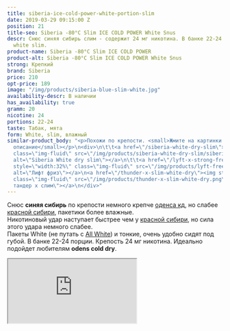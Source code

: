 ```yaml
---
title: siberia-ice-cold-power-white-portion-slim
date: 2019-03-29 09:15:00 Z
position: 21
title-seo: Siberia -80°C Slim ICE COLD POWER White Snus
descr: Снюс синяя сибирь слим - содержит 24 мг никотина. В банке 22-24 порция. Порции
  white slim.
product-name: Siberia -80°C Slim ICE COLD POWER
product-alt: Siberia -80°C Slim ICE COLD POWER White Snus
strong: Крепкий
brand: Siberia
price: 210
opt-price: 189
image: "/img/products/siberia-blue-slim-white.jpg"
availability-descr: В наличии
has_availability: true
gramm: 20
nicotine: 24
portions: 22-24
taste: Табак, мята
form: White, slim, влажный
similar-product_body: "<p>Похожи по крепости. <small>Жмите на картинки и читайте полное
  описание</small></p>\n<div>\n\t\t<a href=\"/siberia-white-dry-slim\"><img style=\"width:32%\"
  class=\"img-fluid\" src=\"/img/products/siberia-white-dry-slim/siberia-open-and-cryo.jpg\"
  alt=\"Siberia White dry slim\"></a>\n\t\t<a href=\"/lyft-x-strong-freeze-slim-white\"><img
  style=\"width:32%\" class=\"img-fluid\" src=\"/img/products/lyft-freeze/lyft-freeze-open.jpg\"
  alt=\"Лифт фриз\"></a>\n<a href=\"/thunder-x-slim-white-dry\"><img style=\"width:32%\"
  class=\"img-fluid\" src=\"/img/products/thunder-x-slim-white-dry.png\" alt=\"Снюс
  тандер х слим\"></a>\n</div>"
---
```


Снюс **синяя сибирь** по крепости немного крепче [оденса кд](/odens-cold-dry), но слабее [красной сибири](/siberia-white-dry-slim), пакетики более влажные.<br>
Никотиновый удар наступает быстрее чем у [красной сибири](/siberia-white-dry-slim), но сила этого удара немного слабее.<br>
Пакеты White (не путать с [All White](/all-white-snus)) и тонкие, очень удобно сидят под губой. В банке 22-24 порции. Крепость 24 мг никотина.
Идеально подойдет любителям **odens cold dry**.
<div class="embed-responsive embed-responsive-16by9 mb-3">
  <iframe class="embed-responsive-item" src="https://www.youtube.com/embed/OYQ3cSQTXl8" allowfullscreen></iframe>
</div>
